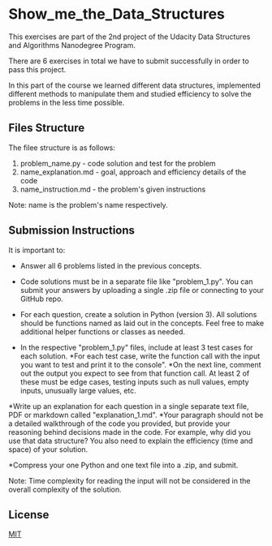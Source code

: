 # Show_me_the_Data_Structures

This exercises are part of the 2nd project of the Udacity Data Structures and Algorithms Nanodegree Program. 

There are 6 exercises in total we have to submit successfully in order to pass this project. 

In this part of the course we learned different data structures, implemented different methods to manipulate them and studied efficiency to 
solve the problems in the less time possible. 

## Files Structure 

The filee structure is as follows:

1. problem_name.py - code solution and test for the problem
2. name_explanation.md - goal, approach and efficiency details of the code  
3. name_instruction.md - the problem's given instructions

Note: name is the problem's name respectively.

 ## Submission Instructions
 
It is important to:

* Answer all 6 problems listed in the previous concepts.

* Code solutions must be in a separate file like "problem_1.py". You can submit your answers by uploading a single .zip file or connecting to your GitHub repo.

* For each question, create a solution in Python (version 3). All solutions should be functions named as laid out in the concepts. Feel free to make additional helper functions or classes as needed.

* In the respective "problem_1.py" files, include at least 3 test cases for each solution.
*For each test case, write the function call with the input you want to test and print it to the console".
*On the next line, comment out the output you expect to see from that function call. At least 2 of these must be edge cases,                testing inputs such as null values, empty inputs, unusually large values, etc.

*Write up an explanation for each question in a single separate text file, PDF or markdown called "explanation_1.md".
*Your paragraph should not be a detailed walkthrough of the code you provided, but provide your reasoning behind decisions made in the code. For example, why did you use that data structure? You also need to explain the efficiency (time and space) of your    solution.
  
*Compress your one Python and one text file into a .zip, and submit.

Note: Time complexity for reading the input will not be considered in the overall complexity of the solution.


## License
[MIT](https://choosealicense.com/licenses/mit/)
